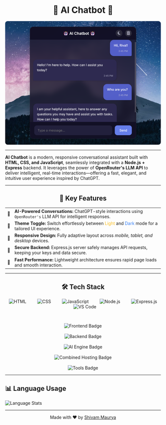 <h1 align="center"> 🤖 AI Chatbot 🤖 </h1>

<p align="center">
  <img src="https://raw.githubusercontent.com/ShivamMaurya2002/AI-Chatbot/main/assets/Chatbot1.png" width="400" alt="Chatbot Screenshot"  
    style="width: 100%; height: 400px; object-fit: cover; border-radius: 8px;" />
</p>

---

<b>AI Chatbot</b> is a modern, responsive conversational assistant built with <strong>HTML, CSS, and JavaScript</strong>, seamlessly integrated with a <strong>Node.js + Express</strong> backend. It leverages the power of <strong>OpenRouter's LLM API</strong> to deliver intelligent, real-time interactions—offering a fast, elegant, and intuitive user experience inspired by ChatGPT.

---

<h2 align="center">🌟 Key Features</h2>

<table align="center">
  <tr>
    <td>🧠</td>
    <td><strong>AI-Powered Conversations:</strong> ChatGPT-style interactions using <code>OpenRouter's</code> LLM API for intelligent responses.</td>
  </tr>
  <tr>
    <td>🌙</td>
    <td><strong>Theme Toggle:</strong> Switch effortlessly between <span style="color:#FBBF24;">Light</span> and <span style="color:#3B82F6;">Dark</span> mode for a tailored UI experience.</td>
  </tr>
  <tr>
    <td>📱</td>
    <td><strong>Responsive Design:</strong> Fully adaptive layout across <em>mobile, tablet, and desktop</em> devices.</td>
  </tr>
  <tr>
    <td>🔐</td>
    <td><strong>Secure Backend:</strong> Express.js server safely manages API requests, keeping your keys and data secure.</td>
  </tr>
  <tr>
    <td>🚀</td>
    <td><strong>Fast Performance:</strong> Lightweight architecture ensures rapid page loads and smooth interaction.</td>
  </tr>
</table>

---

<h2 align="center">🛠️ Tech Stack</h2>

<p align="center">
  <span style="margin: 0 10px;">
    <img src="https://skillicons.dev/icons?i=html&theme=light" alt="HTML" />
  </span>
  &nbsp;&nbsp;<span style="margin: 0 10px;">
    <img src="https://skillicons.dev/icons?i=css&theme=light" alt="CSS" />
  </span>
  &nbsp;&nbsp;<span style="margin: 0 10px;">
    <img src="https://skillicons.dev/icons?i=js&theme=light" alt="JavaScript" />
  </span>
  &nbsp;&nbsp;<span style="margin: 0 10px;">
    <img src="https://skillicons.dev/icons?i=nodejs&theme=light" alt="Node.js" />
  </span>
  &nbsp;&nbsp;<span style="margin: 0 10px;">
    <img src="https://skillicons.dev/icons?i=express&theme=light" alt="Express.js" />
  </span>
  &nbsp;&nbsp;<span style="margin: 0 10px;">
    <img src="https://skillicons.dev/icons?i=vscode&theme=light" alt="VS Code" />
  </span>
</p></br>

<p align="center">
  <!-- Frontend Badge -->
  <img src="https://img.shields.io/badge/Frontend-HTML%20%7C%20CSS%20%7C%20JavaScript-007ACC?style=for-the-badge&logo=javascript&logoColor=white" alt="Frontend Badge" />
  </br></br>
  <!-- Backend Badge -->
  <img src="https://img.shields.io/badge/Backend-Node.js%20%7C%20Express-339933?style=for-the-badge&logo=node.js&logoColor=white" alt="Backend Badge" />
  </br></br>
  <!-- AI Engine Badge -->
  <img src="https://img.shields.io/badge/AI%20Engine-OpenRouter.ai-5e2ca5?style=for-the-badge&logo=openai&logoColor=white" alt="AI Engine Badge" />
  </br></br>
  <!-- Hosting Platforms -->
  <img src="https://img.shields.io/badge/Hosting-Render%20%7C%20Netlify%20%7C%20GitHub%20Pages-6e5494?style=for-the-badge&logo=cloudflare&logoColor=white" alt="Combined Hosting Badge" /></br></br>
  <!-- Tools Badge -->
  <img src="https://img.shields.io/badge/Tools-dotenv%20%7C%20Fetch%20API%20%7C%20VS%20Code-0078D7?style=for-the-badge&logo=visualstudiocode&logoColor=white" alt="Tools Badge" />
</p>

---

## 📊 Language Usage

![Language Stats](https://quickchart.io/chart?c={type:'pie',data:{labels:['CSS','JavaScript','HTML'],datasets:[{data:[56.9,30.4,12.7],backgroundColor:['%23800080','%23F7DF1E','%23E34F26']}]},"options":{"plugins":{"legend":{"position":"right"}}}})

---

<p align="center">Made with ❤️ by <a href="https://github.com/ShivamMaurya2002">Shivam Maurya</a></p>
